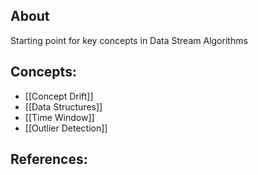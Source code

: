 ## About
Starting point for key concepts in Data Stream Algorithms
## Concepts:
- [[Concept Drift]]
- [[Data Structures]]
- [[Time Window]]
- [[Outlier Detection]]

## References:

